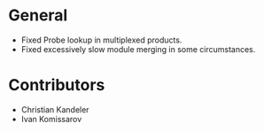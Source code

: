 # General
* Fixed Probe lookup in multiplexed products.
* Fixed excessively slow module merging in some circumstances.

# Contributors
* Christian Kandeler
* Ivan Komissarov
